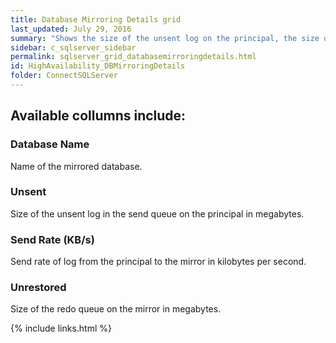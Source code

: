 ```yaml
---
title: Database Mirroring Details grid
last_updated: July 29, 2016
summary: "Shows the size of the unsent log on the principal, the size of the redo queue on the mirror, and the send rate between the two."
sidebar: c_sqlserver_sidebar
permalink: sqlserver_grid_databasemirroringdetails.html
id: HighAvailability_DBMirroringDetails
folder: ConnectSQLServer
---
```


## Available collumns include:

### Database Name

Name of the mirrored database.

### Unsent

Size of the unsent log in the send queue on the principal in megabytes.

### Send Rate (KB/s)

Send rate of log from the principal to the mirror in kilobytes per second.

### Unrestored

Size of the redo queue on the mirror in megabytes.


{% include links.html %}
